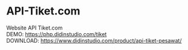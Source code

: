 API-Tiket.com
=============

Website API Tiket.com<br />
DEMO: https://php.didinstudio.com/tiket<br />
DOWNLOAD: https://www.didinstudio.com/product/api-tiket-pesawat/
